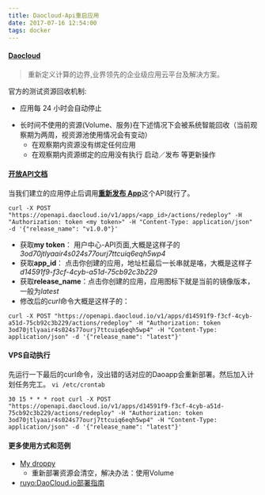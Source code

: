 ```yaml
---
title: Daocloud-Api重启应用
date: 2017-07-16 12:54:00
tags: docker
---
```

#### [Daocloud](https://www.daocloud.io/)  
> 重新定义计算的边界,业界领先的企业级应用云平台及解决方案。  

官方的测试资源回收机制:  
* 应用每 24 小时会自动停止
<!--more-->
* 长时间不使用的资源(Volume、服务)在下述情况下会被系统智能回收（当前观察期为两周，视资源池使用情况会有变动）
	* 在观察期内资源没有绑定任何应用
	* 在观察期内资源绑定的应用没有执行 启动／发布 等更新操作  
	
#### [开放API文档](http://docs.daocloud.io/api/)
当我们建立的应用停止后调用[**重新发布 App**](http://docs.daocloud.io/api/#重新发布-app)这个API就行了。
```
curl -X POST "https://openapi.daocloud.io/v1/apps/<app_id>/actions/redeploy" -H "Authorization: token <my token>" -H "Content-Type: application/json" -d '{"release_name": "v1.0.0"}'
```
* 获取**my token**： 用户中心-API页面,大概是这样子的*3od70jtlyaair4s024s77ourj7ttcuiq6eqh5wp4*
* 获取**app_id**： 点击你创建的应用，地址栏最后一长串就是咯，大概是这样子*d14591f9-f3cf-4cyb-a51d-75cb92c3b229*  
* 获取**release_name**：点击你创建的应用，应用图标下就是当前的镜像版本，一般为*latest*  
* 修改后的*curl*命令大概是这样子的：
```Shell
curl -X POST "https://openapi.daocloud.io/v1/apps/d14591f9-f3cf-4cyb-a51d-75cb92c3b229/actions/redeploy" -H "Authorization: token 3od70jtlyaair4s024s77ourj7ttcuiq6eqh5wp4" -H "Content-Type: application/json" -d '{"release_name": "latest"}'
```
  
#### VPS自动执行
先运行一下最后的curl命令，没出错的话对应的Daoapp会重新部署。然后加入计划任务完工。
`vi /etc/crontab`
```Shell
30 15 * * * root curl -X POST "https://openapi.daocloud.io/v1/apps/d14591f9-f3cf-4cyb-a51d-75cb92c3b229/actions/redeploy" -H "Authorization: token 3od70jtlyaair4s024s77ourj7ttcuiq6eqh5wp4" -H "Content-Type: application/json" -d '{"release_name": "latest"}'
```  
#### 更多使用方式和范例
* [My droppy](http://droppy.daoapp.io)  
  * 重新部署资源会清空，解决办法：使用Volume  
* [ruyo:DaoCloud.io部署指南](http://51.ruyo.net/p/3720.html)